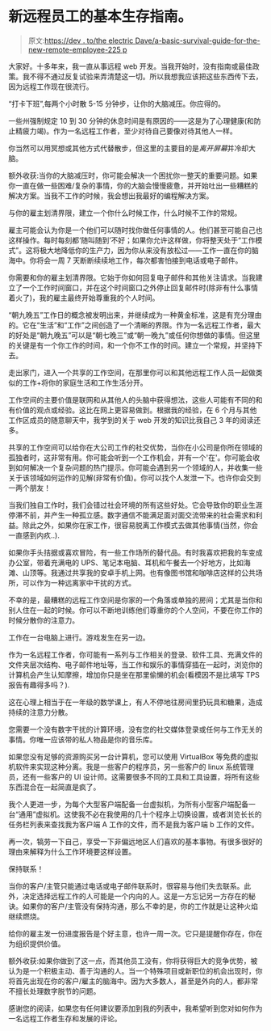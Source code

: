 # 新远程员工的基本生存指南。

> 原文:[https://dev . to/the electric Dave/a-basic-survival-guide-for-the-new-remote-employee-225 p](https://dev.to/theelectricdave/a-basic-survival-guide-for-the-new-remote-employee-225p)

大家好。十多年来，我一直从事远程 web 开发。当我开始时，没有指南或最佳政策。我不得不通过反复试验来弄清楚这一切。所以我想我应该把这些东西传下去，因为远程工作现在很流行。

“打卡下班”,每两个小时散 5-15 分钟步，让你的大脑减压。你应得的。

一些州强制规定 10 到 30 分钟的休息时间是有原因的——这是为了心理健康(和防止精疲力竭)。作为一名远程工作者，至少对待自己要像对待其他人一样。

你当然可以用冥想或其他方式代替散步，但这里的主要目的是*离开屏幕*并冷却大脑。

额外收获:当你的大脑减压时，你可能会解决一个困扰你一整天的重要问题。如果你一直在做一些困难/复杂的事情，你的大脑会慢慢疲惫，并开始吐出一些糟糕的解决方案。当我不工作的时候，我会想出我最好的编程解决方案。

与你的雇主划清界限，建立一个你什么时候工作，什么时候不工作的常规。

雇主可能会认为你是一个他们可以随时找你做任何事情的人。他们甚至可能自己也这样操作。每时每刻都‘随叫随到’不好；如果你允许这样做，你将整天处于“工作模式”。这将极大地降低你的生产力，因为你从来没有放松过——工作一直在你的脑海中。你将会一周 7 天断断续续地工作，每次都害怕接到电话或电子邮件。

你需要和你的雇主划清界限。它始于你如何回复电子邮件和其他关注请求。当我建立了一个工作时间窗口，并在这个时间窗口之外停止回复邮件时(除非有什么事情着火了)，我的雇主最终开始尊重我的个人时间。

“朝九晚五”工作日的概念被发明出来，并继续成为一种黄金标准，这是有充分理由的。它在“生活”和“工作”之间创造了一个清晰的界限。作为一名远程工作者，最大的好处是“朝九晚五”可以是“朝七晚三”或“朝一晚九”或任何你想做的事情。但这里的关键是有一个你工作的时间，和一个你不工作的时间。建立一个常规，并坚持下去。

走出家门，进入一个共享的工作空间，在那里你可以和其他远程工作人员一起做类似的工作+将你的家庭生活和工作生活分开。

工作空间的主要价值是联网和从其他人的头脑中获得想法，这些人可能有不同的和有价值的观点或经验。这比在网上更容易做到。根据我的经验，在 6 个月与其他工作区成员的随意聊天中，我学到的关于 web 开发的知识比我自己 3 年的阅读还多。

共享的工作空间可以给你在大公司工作的社交优势，当你在小公司是你所在领域的孤独者时，这非常有用。你可能会听到一个工作机会，并有一个'在'。你可能会收到如何解决一个复杂问题的热门提示。你可能会遇到另一个领域的人，并收集一些关于该领域如何运作的见解(非常有价值)。你可以找个人发泄一下。也许你会交到一两个朋友！

当我们独自工作时，我们会错过社会环境的所有这些好处。它会导致你的职业生涯停滞不前，并产生一种孤立感。数字通信不能满足面对面交流带来的社会需求和利益。除此之外，如果你在家工作，很容易脱离工作模式去做其他事情(当然，你会一直感到内疚..).

如果你手头拮据或喜欢冒险，有一些工作场所的替代品。有时我喜欢把我的车变成办公室，带着充满电的 UPS、笔记本电脑、耳机和午餐去一个好地方，比如海滩、山顶等。我通过共享我的安卓手机上网。也有像图书馆和咖啡店这样的公共场所，可以作为一种远离家中干扰的方式。

不幸的是，最糟糕的远程工作空间是你家的一个角落或单独的房间；尤其是当你和别人住在一起的时候。你可以不断地训练他们尊重你的个人空间，不要在你工作的时候分散你的注意力。

工作在一台电脑上进行。游戏发生在另一边。

作为一名远程工作者，你可能有一系列与工作相关的登录、软件工具、充满文件的文件夹层次结构、电子邮件地址等，当工作和娱乐的事情穿插在一起时，浏览你的计算机会产生认知摩擦，增加你只是坐在那里偷懒的机会(看模因不是比填写 TPS 报告有趣得多吗？).

这在心理上相当于在一年级的数学课上，有人不停地往房间里扔玩具和糖果，造成持续的注意力分散。

您需要一个没有数字干扰的计算环境，没有您的社交媒体登录或任何与工作无关的事情。你唯一应该带的私人物品是你的音乐库。

如果您没有足够的资源购买另一台计算机，您可以使用 VirtualBox 等免费的虚拟机软件来实现这种分离。我是一些客户的程序员，另一些客户的 linux 系统管理员，还有一些客户的 UI 设计师。这需要很多不同的工具和工具设置，将所有这些东西混合在一起简直是疯了。

我个人更进一步，为每个大型客户端配备一台虚拟机，为所有小型客户端配备一台“通用”虚拟机。这使我不必在我使用的几十个程序上切换设置，或者浏览长长的任务栏列表来查找我为客户端 A 工作的文件，而不是我为客户端 b 工作的文件。

再一次，犒劳一下自己，享受一下非偏远地区人们喜欢的基本事物。有很多很好的理由来解释为什么工作环境要这样设置。

保持联系！

当你的客户/主管只能通过电话或电子邮件联系时，很容易与他们失去联系。此外，决定选择远程工作的人可能是一个内向的人。这是一方忘记另一方存在的秘诀。如果你的客户/主管没有保持沟通，那么不幸的是，你的工作就是让这种火焰继续燃烧。

给你的雇主发一份进度报告是个好主意，也许一周一次。它只是提醒你存在，你在为组织提供价值。

额外收获:如果你做到了这一点，而其他员工没有，你将获得巨大的竞争优势，被认为是一个积极主动、善于沟通的人。当一个特殊项目或新职位的机会出现时，你将首先出现在你的客户/雇主的脑海中。因为大多数人，甚至是外向的人，都非常不擅长处理数字脱节的问题。

感谢您的阅读，如果您有任何建议要添加到我的列表中，我希望听到您对如何作为一名远程工作者生存和发展的评论。